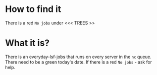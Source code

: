 #                  How to find it

There is a red `No jobs` under <<< TREES >>









#                  What it is?

There is an everyday-lsf-jobs that runs on every server in the `nc` queue.
There need to be a green today's date. If there is a red `No jobs` - ask for help.